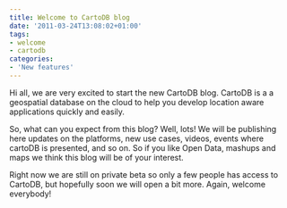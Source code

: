 ```yaml
---
title: Welcome to CartoDB blog
date: '2011-03-24T13:08:02+01:00'
tags:
- welcome
- cartodb
categories:
- 'New features'
---
```


Hi all, we are very excited to start the new CartoDB blog. CartoDB is a a geospatial database on the cloud to help you develop location aware applications quickly and easily. 

So, what can you expect from this blog? Well, lots! We will be publishing here updates on the platforms, new use cases, videos, events where cartoDB is presented, and so on. So if you like Open Data, mashups and maps we think this blog will be of your interest.

Right now we are still on private beta so only a few people has access to CartoDB, but hopefully soon we will open a bit more. Again, welcome everybody!
